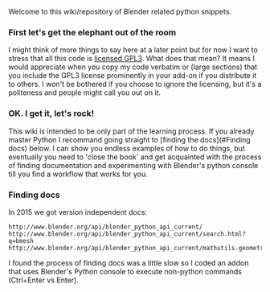 Welcome to this wiki/repository of Blender related python snippets. 

### First let's get the elephant out of the room

I might think of more things to say here at a later point but for now I want to stress that all this code is [licensed GPL3](). What does that mean? It means I would appreciate when you copy my code verbatim or (large sections) that you include the GPL3 license prominently in your add-on if you distribute it to others. I won't be bothered if you choose to ignore the licensing, but it's a politeness and people might call you out on it.

### OK. I get it, let's rock!

This wiki is intended to be only part of the learning process. If you already master Python I recommand going straight to [finding the docs](#Finding docs) below. I can show you endless examples of how to do things, but eventually you need to 'close the book' and get acquainted with the process of finding documentation and experimenting with Blender's python console till you find a workflow that works for you.

### Finding docs

In 2015 we got version independent docs:

    http://www.blender.org/api/blender_python_api_current/ 
    http://www.blender.org/api/blender_python_api_current/search.html?q=bmesh 
    http://www.blender.org/api/blender_python_api_current/mathutils.geometry.html 

I found the process of finding docs was a little slow so I coded an addon that uses Blender's Python console to execute non-python commands (Ctrl+Enter vs Enter). 